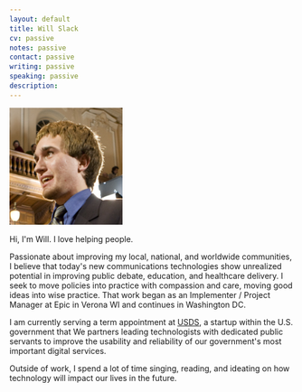 ```yaml
---
layout: default
title: Will Slack
cv: passive
notes: passive
contact: passive
writing: passive
speaking: passive
description:
---
```


<div class="row marketing">
	<div class="col-sm-4">
	<img  class="img-circle avatar" alt="Will Slack" src="assets/img/headshot.jpg" style="width: 200px;">
	</div>
	<div itemscope itemtype="http://data-vocabulary.org/Person" class="col-sm-8">
	<p class="lead" markdown="1">Hi, I'm <span itemprop="name">Will</span>. I love helping people.</p>
	<p>Passionate about improving my local, national, and worldwide communities, I believe that today's new communications technologies show unrealized potential in improving public debate, education, and healthcare delivery. I seek to move policies into practice with compassion and care, moving good ideas into wise practice. That work began as an Implementer / Project Manager at Epic in Verona WI and continues in Washington DC.
	<p>I am currently serving a term appointment at <a href="https://usds.gov/">USDS</a>, a startup within the U.S. government that We partners leading technologists with dedicated public servants to improve the usability and reliability of our government's most important digital services.</p>
	<p>Outside of work, I spend a lot of time singing, reading, and ideating on how technology will impact our lives in the future.</p>
	<!-- why these tags aren't needed is beyond me
	</div>
</div> -->
